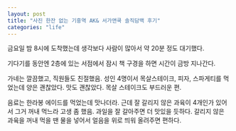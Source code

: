 ```yaml
---
layout: post
title: "사진 한잔 없는 기흥역 AK& 서가앤쿡 솔직담백 후기"
categories: "life"
---
```


금요일 밤 8시에 도착했는데 생각보다 사람이 많아서 약 20분 정도 대기했다.

기다기를 동안엔 2층에 있는 서점에서 잠시 책 구경을 하면 시간이 금방 지나간다.

가네는 깔끔했고, 직원들도 친절했음. 성인 4명이서 목살스테이크, 피자, 스파게티를 먹었는데 양은 괜찮았다. 맛도 괜찮았다. 목살 스테이크도 부드러운 편.

음료는 한라봉 에이드를 먹었는데 맛나더라. 근데 잘 갈리지 않은 과육이 4개인가 있어서 그거 꺼내 먹느라 고생 좀 했음. 과일을 잘 갈아주면 더 맛있을 듯하다. 갈리지 않은 과육을 꺼내 먹을 땐 물을 넣어서 얼음을 위로 띄워 올려주면 편하다.

